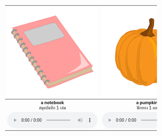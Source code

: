 <div class="carrousel">


|![](/media/img/a/a&#x20;notebook.svg)|![](/media/img/a/a&#x20;pumpkin.svg)|![](/media/img/a/a&#x20;lemon.svg)|![](/media/img/a/a&#x20;bird.svg)|![](/media/img/a/a&#x20;bat.svg)|![](/media/img/a/a&#x20;teacher.svg)|![](/media/img/a/a&#x20;policeman.svg)|![](/media/img/a/a&#x20;pan.svg)|![](/media/img/a/a&#x20;pencil.svg)|
| :----: | :----: | :----: | :----: | :----: | :----: | :----: | :----: | :----: |
|**a notebook**<br>สมุดบันทึก 1 เล่ม|**a pumpkin**<br>ฟักทอง 1 ผล|**a lemon**<br>มะนาว 1 ผล|**a bird**<br>นก 1 ตัว|**a bat**<br>ค้างคาว 1 ตัว|**a teacher**<br>ครู 1 คน|**a policeman**<br>ตํารวจ 1 นาย|**a pan**<br>กระทะ 1 อัน|**a pencil**<br>ดินสอ 1 แท่ง|
|![](/media/audio/a&#x20;notebook.mp3)|![](/media/audio/a&#x20;pumpkin.mp3)|![](/media/audio/a&#x20;lemon.mp3)|![](/media/audio/a&#x20;bird.mp3)|![](/media/audio/a&#x20;bat.mp3)|![](/media/audio/a&#x20;teacher.mp3)|![](/media/audio/a&#x20;policeman.mp3)|![](/media/audio/a&#x20;pan.mp3)|![](/media/audio/a&#x20;pencil.mp3)|

</div>

